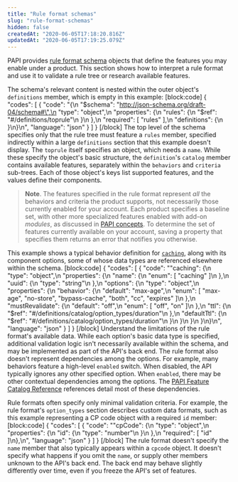 ```yaml
---
title: "Rule format schemas"
slug: "rule-format-schemas"
hidden: false
createdAt: "2020-06-05T17:18:20.816Z"
updatedAt: "2020-06-05T17:19:25.079Z"
---
```

PAPI provides [rule format schema](#getruleformatschema)
objects that define the features you may enable under a product. This
section shows how to interpret a rule format and use it to validate a
rule tree or research available features.

The schema's relevant content is nested within the outer object's
`definitions` member, which is empty in this example:
[block:code]
{
  "codes": [
    {
      "code": "{\n    \"$schema\": \"http://json-schema.org/draft-04/schema#\",\n    \"type\": \"object\",\n    \"properties\": {\n        \"rules\": {\n            \"$ref\": \"#/definitions/toprule\"\n        }\n    },\n    \"required\": [ \"rules\" ],\n    \"definitions\": {\n    }\n}\n",
      "language": "json"
    }
  ]
}
[/block]
The top level of the schema specifies only that the rule tree must
feature a `rules` member, specified indirectly within a large
`definitions` section that this example doesn't display. The
`toprule` itself specifies an object, which needs a `name`. While
these specify the object's basic structure, the `definition`'s
`catalog` member contains available features, separately within the
`behaviors` and `criteria` sub-trees. Each of those object's keys list
supported features, and the values define their components.

> __Note__. The features specified in the rule format represent _all_
the behaviors and criteria the product supports, not necessarily those
currently enabled for your account. Each product specifies a baseline
set, with other more specialized features enabled with add-on
_modules_, as discussed in
[PAPI concepts](#papiconcepts).
To determine the set of features currently available on your account,
saving a property that specifies them returns an error that notifies
you otherwise.

This example shows a typical behavior definition for
[`caching`]({{base.url}}/{{page.language}}/api/core_features/property_manager/vlatest.html#caching),
along with its component options, some of whose data types are
referenced elsewhere within the schema.
[block:code]
{
  "codes": [
    {
      "code": "\"caching\": {\n    \"type\": \"object\",\n    \"properties\": {\n        \"name\": {\n            \"enum\": [ \"caching\" ]\n        },\n        \"uuid\": {\n            \"type\": \"string\"\n        },\n        \"options\": {\n            \"type\": \"object\",\n            \"properties\": {\n                \"behavior\": {\n                    \"default\": \"max-age\",\n                    \"enum\": [ \"max-age\", \"no-store\", \"bypass-cache\", \"both\", \"cc\", \"expires\" ]\n                },\n                \"mustRevalidate\": {\n                    \"default\": \"off\",\n                    \"enum\": [ \"off\", \"on\" ]\n                },\n                \"ttl\": {\n                    \"$ref\": \"#/definitions/catalog/option_types/duration\"\n                },\n                \"defaultTtl\": {\n                    \"$ref\": \"#/definitions/catalog/option_types/duration\"\n                }\n            }\n        }\n    }\n}\n",
      "language": "json"
    }
  ]
}
[/block]
Understand the limitations of the rule format's available data. While
each option's basic data type is specified, additional validation
logic isn't necessarily available within the schema, and may be
implemented as part of the API's back end. The rule format also
doesn't represent dependencies among the options. For example, many
behaviors feature a high-level `enabled` switch. When disabled, the
API typically ignores any other specified option. When `enabled`,
there may be other contextual dependencies among the options. The
[PAPI Feature Catalog Reference]({{base.url}}/{{page.language}}/api/core_features/property_manager/vlatest.html)
references detail most of these dependencies.

Rule formats often specify only minimal validation criteria. For
example, the rule format's `option_types` section describes custom
data formats, such as this example representing a CP code object with
a required `id` member:
[block:code]
{
  "codes": [
    {
      "code": "\"cpCode\": {\n    \"type\": \"object\",\n    \"properties\": {\n        \"id\": {\n            \"type\": \"number\"\n        }\n    },\n    \"required\": [ \"id\" ]\n},\n",
      "language": "json"
    }
  ]
}
[/block]
The rule format doesn't specify the `name` member that also typically
appears within a `cpcode` object. It doesn't specify what happens if
you omit the `name`, or supply other members unknown to the API's back
end. The back end may behave slightly differently over time, even if
you freeze the API's set of features.